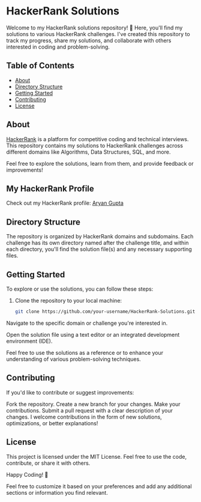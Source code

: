 # HackerRank Solutions

Welcome to my HackerRank solutions repository! 🚀 Here, you'll find my solutions to various HackerRank challenges. I've created this repository to track my progress, share my solutions, and collaborate with others interested in coding and problem-solving.

## Table of Contents

- [About](#about)
- [Directory Structure](#directory-structure)
- [Getting Started](#getting-started)
- [Contributing](#contributing)
- [License](#license)

## About

[HackerRank](https://www.hackerrank.com/) is a platform for competitive coding and technical interviews. This repository contains my solutions to HackerRank challenges across different domains like Algorithms, Data Structures, SQL, and more.

Feel free to explore the solutions, learn from them, and provide feedback or improvements!

## My HackerRank Profile

Check out my HackerRank profile: [Aryan Gupta](https://www.hackerrank.com/profile/aryangupta0001)

## Directory Structure

The repository is organized by HackerRank domains and subdomains. Each challenge has its own directory named after the challenge title, and within each directory, you'll find the solution file(s) and any necessary supporting files.

## Getting Started

To explore or use the solutions, you can follow these steps:

1. Clone the repository to your local machine:

   ```bash
   git clone https://github.com/your-username/HackerRank-Solutions.git

Navigate to the specific domain or challenge you're interested in.

Open the solution file using a text editor or an integrated development environment (IDE).

Feel free to use the solutions as a reference or to enhance your understanding of various problem-solving techniques.

## Contributing
If you'd like to contribute or suggest improvements:

Fork the repository.
Create a new branch for your changes.
Make your contributions.
Submit a pull request with a clear description of your changes.
I welcome contributions in the form of new solutions, optimizations, or better explanations!

## License
This project is licensed under the MIT License. Feel free to use the code, contribute, or share it with others.

Happy Coding! 🚀


Feel free to customize it based on your preferences and add any additional sections or information you find relevant.
